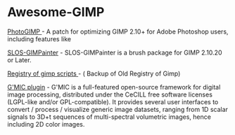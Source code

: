 # Awesome-GIMP

[PhotoGIMP ](https://github.com/Diolinux/PhotoGIMP) - A patch for optimizing GIMP 2.10+ for Adobe Photoshop users, including features like

[SLOS-GIMPainter](https://github.com/SenlinOS/SLOS-GIMPainter) - SLOS-GIMPainter is a brush package for GIMP 2.10.20 or Later.

[Registry of gimp scripts ](https://github.com/pixlsus/registry.gimp.org_static) - ( Backup of Old Registry of Gimp)

[G'MIC plugin](https://gmic.eu/) - G'MIC is a full-featured open-source framework for digital image processing, distributed under the CeCILL free software licenses (LGPL-like and/or GPL-compatible). It provides several user interfaces to convert / process / visualize generic image datasets, ranging from 1D scalar signals to 3D+t sequences of multi-spectral volumetric images, hence including 2D color images. 

